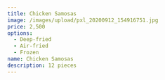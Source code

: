 ```yaml
---
title: Chicken Samosas
image: /images/upload/pxl_20200912_154916751.jpg
price: 2,500
options:
  - Deep-fried
  - Air-fried
  - Frozen
name: Chicken Samosas
description: 12 pieces
---
```

